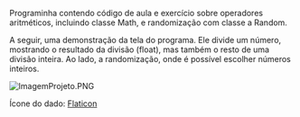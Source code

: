 Programinha contendo código de aula e exercício sobre operadores aritméticos, incluindo classe Math, e randomização com classe a Random.

A seguir, uma demonstração da tela do programa. Ele divide um número, mostrando o resultado da divisão (float), mas também o resto de uma divisão inteira. Ao lado, a randomização, onde é possível escolher números inteiros.

![ImagemProjeto.PNG](src%2FImagemProjeto.PNG)

Ícone do dado: [Flaticon](https://www.flaticon.com/)